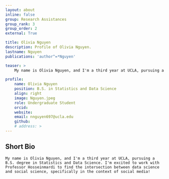```yaml
---
layout: about
inline: false
group: Research Assistances
group_rank: 3
group_order: 2
external: True

title: Olivia Nguyen
description: Profile of Olivia Nguyen.
lastname: Nguyen
publications: 'author^=*Nguyen'

teaser: >
    My name is Olivia Nguyen, and I'm a third year at UCLA, pursuing a B.S. degree in Statistics and Data Science. I explore the intersection between data science and social science, specifically in the context of social media!

profile:
    name: Olivia Nguyen
    position: B.S. in Statistics and Data Science
    align: right
    image: Nguyen.jpeg
    role: Undergraduate Student
    orcid: 
    website: 
    email: nnguyen697@ucla.edu
    github: 
    # address: >
---
```


## Short Bio
    My name is Olivia Nguyen, and I'm a third year at UCLA, pursuing a B.S. degree in Statistics and Data Science. I'm excited to work with Professor Hosseinmardi to find the intersection between data science and social science, specifically in the context of social media!
